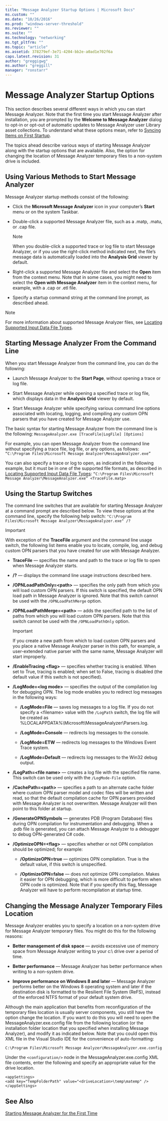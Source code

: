 ```yaml
---
title: "Message Analyzer Startup Options | Microsoft Docs"
ms.custom: ""
ms.date: "10/26/2016"
ms.prod: "windows-server-threshold"
ms.reviewer: ""
ms.suite: ""
ms.technology: "networking"
ms.tgt_pltfrm: ""
ms.topic: "article"
ms.assetid: 378279ef-3e71-4204-bb2e-a0ad1e702f6a
caps.latest.revision: 31
author: "greggigwg"
ms.author: "greggill"
manager: "ronstarr"
---
```


# Message Analyzer Startup Options

This section describes several different ways in which you can start Message Analyzer. Note that the first time you start Message Analyzer after installation, you are prompted by the **Welcome to Message Analyzer** dialog to opt-in or opt-out of automatic updates to Message Analyzer user Library asset collections. To understand what these options mean, refer to [Syncing Items on First Startup](syncing-items-on-first-startup.md).

 The topics ahead describe various ways of starting Message Analyzer along with the startup options that are available. Also, the option for changing the location of Message Analyzer temporary files to a non-system drive is included.

## Using Various Methods to Start Message Analyzer

 Message Analyzer startup methods consist of the following:

- Click the **Microsoft Message Analyzer** icon in your computer’s **Start** menu or on the system Taskbar.

- Double-click a supported Message Analyzer file, such as a .matp, .matu, or .cap file.

  > [!NOTE]
  > When you double-click a supported trace or log file to start Message Analyzer, or if you use the right-click method indicated next, the file’s message data is automatically loaded into the **Analysis Grid** viewer by default.

- Right-click a supported Message Analyzer file and select the **Open** item from the context menu. Note that in some cases, you might need to select the **Open with Message Analyzer** item in the context menu, for example, with a .cap or .etl file.

- Specify a startup command string at the command line prompt, as described ahead.

> [!NOTE]
> For more information about supported Message Analyzer files, see [Locating Supported Input Data File Types](locating-supported-input-data-file-types.md).

## Starting Message Analyzer From the Command Line

 When you start Message Analyzer from the command line, you can do the following:

- Launch Message Analyzer to the **Start Page**, without opening a trace or log file.

- Start Message Analyzer while opening a specified trace or log file, which displays data in the **Analysis Grid** viewer by default.

- Start Message Analyzer while specifying various command line options associated with locating, logging, and compiling any custom OPN parsers that you have created for Message Analyzer use.

The basic syntax for starting Message Analyzer from the command line is the following:  `MessageAnalyzer.exe [TraceFile|LogFile] [Options]`

For example, you can open Message Analyzer from the command line without specifying a trace file, log file, or any options, as follows:  `“C:\Program Files\Microsoft Message Analyzer\MessageAnalyzer.exe”`

You can also specify a trace or log to open, as indicated in the following example, but it must be in one of the supported file formats, as described in [Locating Supported Input Data File Types](locating-supported-input-data-file-types.md):   `“C:\Program Files\Microsoft Message Analyzer\MessageAnalyzer.exe” <TraceFile.matp>`

## Using the Startup Switches

 The command line switches that are available for starting Message Analyzer at a command prompt are described below. To view these options at the command line, specify the following help switch:  `"C:\Program Files\Microsoft Message Analyzer\MessageAnalyzer.exe" /?`

> [!IMPORTANT]
> With exception of the **TraceFile** argument and the command line usage switch, the following list items enable you to locate, compile, log, and debug custom OPN parsers that you have created for use with Message Analyzer.

- **TraceFile** — specifies the name and path to the trace or log file to open when Message Analyzer starts.

- **/?** — displays the command line usage instructions described here.

- **/OPNLoadPathOnly=\<path>** — specifies the only path from which you will load custom OPN parsers. If this switch is specified, the default OPN load path in Message Analyzer is ignored. Note that this switch cannot be used with the `/OPNLoadPathMerge` option.

- **/OPNLoadPathMerge=\<path>** — adds the specified path to the list of paths from which you will load custom OPN parsers. Note that this switch cannot be used with the `/OPNLoadPathOnly` option.

  > [!IMPORTANT]
  > If you create a new path from which to load custom OPN parsers and you place a native Message Analyzer parser in this path, for example, a user-extended native parser with the same name, Message Analyzer will start improperly.

- **/EnableTracing \<flag>** — specifies whether tracing is enabled. When set to True, tracing is enabled; when set to False, tracing is disabled (the default value if this switch is not specified).

- **/LogMode=\<log mode>** — specifies the output of the compilation log for debugging OPN. The log mode enables you to redirect log messages in the following ways:

  - **/LogMode=File** — saves log messages to a log file. If you do not specify a \<filename> value with the `/LogPath` switch, the log file will be created as %LOCALAPPDATA%\Microsoft\MessageAnalyzer\Parsers.log.

  - **/LogMode=Console** — redirects log messages to the console.

  - **/LogMode=ETW** — redirects log messages to the Windows Event Trace system.

  - **/LogMode=Default** — redirects log messages to the Win32 debug output.

- **/LogPath=\<file name>** — creates a log file with the specified file name. This switch can be used only with the `/LogMode-File` option.

- **/CachePath=\<path>** — specifies a path to an alternate cache folder where custom OPN parser model and codec files will be written and read, so that the default compilation cache for OPN parsers provided with Message Analyzer is not overwritten. Message Analyzer will then point to this folder at startup.

- **/GenerateOPNSymbols** — generates PDB (Program Database) files during OPN compilation for instrumentation and debugging. When a .pdb file is generated, you can attach Message Analyzer to a debugger to debug OPN-generated C# code.

- **/OptimizeOPN=\<flag>** — specifies whether or not OPN compilation should be optimized; for example:

  - **/OptimizeOPN=true** — optimizes OPN compilation. True is the default value, if this switch is unspecified.

  - **/OptimizeOPN=false** — does not optimize OPN compilation. Makes it easier for OPN debugging, which is more difficult to perform when OPN code is optimized. Note that if you specify this flag, Message Analyzer will have to perform recompilation at startup time.

## Changing the Message Analyzer Temporary Files Location

 Message Analyzer enables you to specify a location on a non-system drive for Message Analyzer temporary files. You might do this for the following reasons:

- **Better management of disk space** — avoids excessive use of memory space from Message Analyzer writing to your c:\ drive over a period of time.

- **Better performance** — Message Analyzer has better performance when writing to a non-system drive.

- **Improve performance on Windows 8 and later** — Message Analyzer performs better on the Windows 8 operating system and later if the destination disk is formatted to the Resilient File System (ReFS), instead of the enforced NTFS format of your default system drive.

Although the main application that benefits from reconfiguration of the temporary files location is usually server components, you still have the option change the location. If you want to do this you will need to open the MessageAnalyzer.exe.config file from the following location (or the installation folder location that you specified when installing Message Analyzer), and modify it as indicated below. Note that you could open this XML file in the Visual Studio IDE for the convenience of auto-formatting:

`C:\Program Files\Microsoft Message Analyzer\MessageAnalyzer.exe.config`

Under the `<configuration/>` node in the MessageAnalyzer.exe.config XML file contents, enter the following and specify an appropriate value for  the drive location.

```Configuration
<appSettings>
<add key="TempFolderPath" value="<driveLocation>\temp\matemp" />
</appSettings>

```

## See Also

[Starting Message Analyzer for the First Time](installing-and-upgrading-message-analyzer.md#BKMK_StartingMAFirstTime)